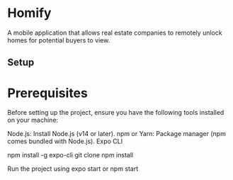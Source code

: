 # Homify
A mobile application that allows real estate companies to remotely unlock homes for potential buyers to view.

## Setup
# Prerequisites
Before setting up the project, ensure you have the following tools installed on your machine:

Node.js: Install Node.js (v14 or later). 
npm or Yarn: Package manager (npm comes bundled with Node.js).
Expo CLI

npm install -g expo-cli
git clone <repository-url>
npm install


Run the project using expo start or npm start



